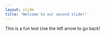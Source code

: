```yaml
---
layout: slide
title: "Welcome to our second slide!"
---
```

This is a fun test
Use the left arrow to go back!
